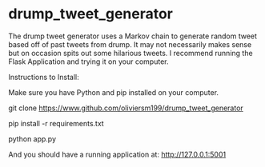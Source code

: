 # drump_tweet_generator
The drump tweet generator uses a Markov chain to generate random tweet based off of past tweets from drump. It may not necessarily makes sense but on occasion spits out some hilarious tweets. I recommend running the Flask Application and trying it on your computer. 


Instructions to Install:

Make sure you have Python and pip installed on your computer. 

git clone https://www.github.com/oliviersm199/drump_tweet_generator

pip install -r requirements.txt

python app.py

And you should have a running application at: http://127.0.0.1:5001
